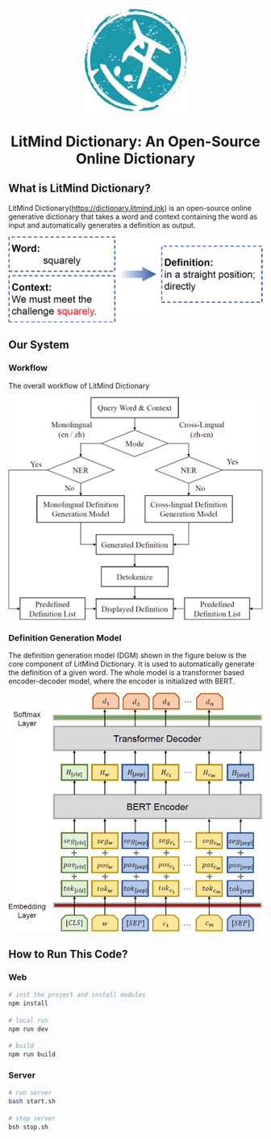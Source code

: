 <center>
<img src="assets/litmind-logo.png" style="zoom:20%;"/>
<h1>
LitMind Dictionary: An Open-Source Online Dictionary
</h1>
</center>

## What is LitMind Dictionary?

LitMind Dictionary(https://dictionary.litmind.ink) is an open-source online generative dictionary that takes a word and context containing the word as input and automatically generates a definition as output.

![Main Arch](assets/main_arch.png)

## Our System
### Workflow

The overall workflow of LitMind Dictionary

![Workflow](assets/work_flow.png)

### Definition Generation Model

The definition generation model (DGM) shown in the figure below is the core component of LitMind Dictionary. It is used to automatically generate the definition of a given word. The whole model is a transformer based encoder-decoder
model, where the encoder is initialized with BERT.

![DGM](assets/model.png)

## How to Run This Code?
### Web
``` bash
# init the project and install modules
npm install

# local run
npm run dev

# build
npm run build
```

### Server
``` bash
# run server
bash start.sh

# stop server
bsh stop.sh
```